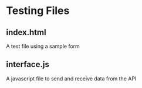 # Testing Files

## index.html
A test file using a sample form

## interface.js
A javascript file to send and receive data from the API 